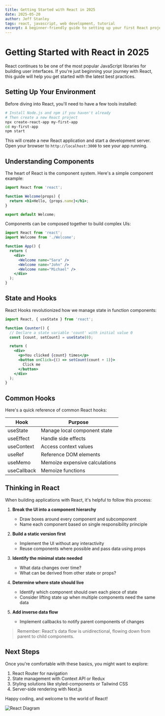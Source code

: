 ```yaml
---
title: Getting Started with React in 2025
date: 2025-05-20
author: Jeff Stanley
tags: react, javascript, web development, tutorial
excerpt: A beginner-friendly guide to setting up your first React project and understanding core concepts.
---
```


# Getting Started with React in 2025

React continues to be one of the most popular JavaScript libraries for building user interfaces. If you're just beginning your journey with React, this guide will help you get started with the latest best practices.

## Setting Up Your Environment

Before diving into React, you'll need to have a few tools installed:

```bash
# Install Node.js and npm if you haven't already
# Then create a new React project
npx create-react-app my-first-app
cd my-first-app
npm start
```

This will create a new React application and start a development server. Open your browser to `http://localhost:3000` to see your app running.

## Understanding Components

The heart of React is the component system. Here's a simple component example:

```jsx
import React from 'react';

function Welcome(props) {
  return <h1>Hello, {props.name}</h1>;
}

export default Welcome;
```

Components can be composed together to build complex UIs:

```jsx
import React from 'react';
import Welcome from './Welcome';

function App() {
  return (
    <div>
      <Welcome name="Sara" />
      <Welcome name="John" />
      <Welcome name="Michael" />
    </div>
  );
}
```

## State and Hooks

React Hooks revolutionized how we manage state in function components:

```jsx
import React, { useState } from 'react';

function Counter() {
  // Declare a state variable 'count' with initial value 0
  const [count, setCount] = useState(0);

  return (
    <div>
      <p>You clicked {count} times</p>
      <button onClick={() => setCount(count + 1)}>
        Click me
      </button>
    </div>
  );
}
```

## Common Hooks

Here's a quick reference of common React hooks:

| Hook | Purpose |
|------|---------|
| useState | Manage local component state |
| useEffect | Handle side effects |
| useContext | Access context values |
| useRef | Reference DOM elements |
| useMemo | Memoize expensive calculations |
| useCallback | Memoize functions |

## Thinking in React

When building applications with React, it's helpful to follow this process:

1. **Break the UI into a component hierarchy**
   - Draw boxes around every component and subcomponent 
   - Name each component based on single responsibility principle

2. **Build a static version first**
   - Implement the UI without any interactivity
   - Reuse components where possible and pass data using props

3. **Identify the minimal state needed**
   - What data changes over time?
   - What can be derived from other state or props?

4. **Determine where state should live**
   - Identify which component should own each piece of state
   - Consider lifting state up when multiple components need the same data

5. **Add inverse data flow**
   - Implement callbacks to notify parent components of changes

> Remember: React's data flow is unidirectional, flowing down from parent to child components.

## Next Steps

Once you're comfortable with these basics, you might want to explore:

1. React Router for navigation
2. State management with Context API or Redux
3. Styling solutions like styled-components or Tailwind CSS
4. Server-side rendering with Next.js

Happy coding, and welcome to the world of React!

![React Diagram](https://reactjs.org/logo-og.png)
